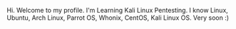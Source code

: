 Hi. Welcome to my profile.
I'm Learning Kali Linux Pentesting.
I know Linux, Ubuntu, Arch Linux, Parrot OS, Whonix, CentOS, Kali Linux OS.
Very soon :)
